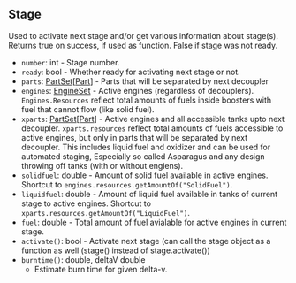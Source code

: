 ## Stage

Used to activate next stage and/or get various information about stage(s). Returns true on success, if used as function. False if stage was not ready.

- `number`: int - Stage number.
- `ready`: bool - Whether ready for activating next stage or not.
- `parts`: [PartSet](../Parts/PartSet.1.md)\[[Part](../Parts/PartBase.md)\] - Parts that will be separated by next decoupler
- `engines`: [EngineSet](../Parts/EngineSet.md) - Active engines (regardless of decouplers). `Engines.Resources` reflect total amounts of fuels inside boosters with fuel that cannot flow (like solid fuel).
- `xparts`: [PartSet](../Parts/PartSet.1.md)\[[Part](../Parts/PartBase.md)\] - Active engines and all accessible tanks upto next decoupler. `xparts.resources` reflect total amounts of fuels accessible to active engines, but only in parts that will be separated by next decoupler. This includes liquid fuel and oxidizer and can be used for automated staging, Especially so called Asparagus and any design throwing off tanks (with or without engiens).
- `solidfuel`: double - Amount of solid fuel available in active engines. Shortcut to `engines.resources.getAmountOf("SolidFuel")`.
- `liquidfuel`: double - Amount of liquid fuel available in tanks of current stage to active engines. Shortcut to `xparts.resources.getAmountOf("LiquidFuel")`.
- `fuel`: double - Total amount of fuel avialable for active engines in current stage.
- `activate()`: bool - Activate next stage (can call the stage object as a function as well (stage() instead of stage.activate())
- `burntime()`: double, deltaV double
  - Estimate burn time for given delta-v.
